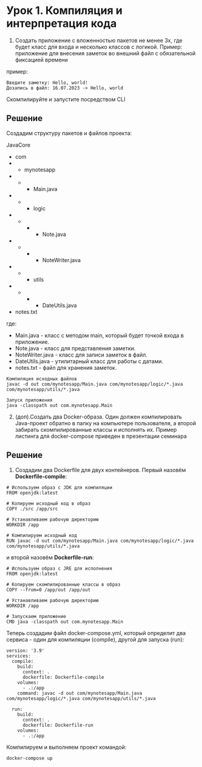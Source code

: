 # Урок 1. Компиляция и интерпретация кода

1. Создать приложение с вложенностью пакетов не менее 3х,
   где будет класс для входа и несколько классов с логикой.
   Пример: приложение для внесения заметок во внешний файл с обязательной фиксацией времени

пример:
```
Введите заметку: Hello, world!
Дозапись в файл: 16.07.2023 -> Hello, world
```

Скомпилируйте и запустите посредством CLI

## Решение
Создадим структуру пакетов и файлов проекта:

JavaCore
- com 
- - mynotesapp
- - - Main.java
- - - logic
- - - - Note.java
- - - - NoteWriter.java
- - - utils
- - - - DateUtils.java
- notes.txt

где:

- Main.java - класс с методом main, который будет точкой входа в приложение.
- Note.java - класс для представления заметки.
- NoteWriter.java - класс для записи заметок в файл.
- DateUtils.java - утилитарный класс для работы с датами.
- notes.txt - файл для хранения заметок.

```agsl
Компиляция исходных файлов
javac -d out com/mynotesapp/Main.java com/mynotesapp/logic/*.java com/mynotesapp/utils/*.java

Запуск приложения
java -classpath out com.mynotesapp.Main

```

2. (доп).Создать два Docker-образа.
   Один должен компилировать Java-проект обратно в папку на компьютере пользователя,
   а второй забирать скомпилированные классы и исполнять их.
   Пример листинга для docker-compose приведен в презентации семинара

## Решение

1. Создадим два Dockerfile для двух контейнеров.
Первый назовём __Dockerfile-compile__:
```agsl
# Используем образ с JDK для компиляции
FROM openjdk:latest

# Копируем исходный код в образ
COPY ./src /app/src

# Устанавливаем рабочую директорию
WORKDIR /app

# Компилируем исходный код
RUN javac -d out com/mynotesapp/Main.java com/mynotesapp/logic/*.java com/mynotesapp/utils/*.java
```
и второй назовём __Dockerfile-run__:
~~~
# Используем образ с JRE для исполнения
FROM openjdk:latest

# Копируем скомпилированные классы в образ
COPY --from=0 /app/out /app/out

# Устанавливаем рабочую директорию
WORKDIR /app

# Запускаем приложение
CMD java -classpath out com.mynotesapp.Main
~~~

Теперь создадим файл docker-compose.yml, 
который определит два сервиса - один для компиляции (compile), другой для запуска (run):
```agsl
version: '3.9'
services:
  compile:
    build:
      context: .
      dockerfile: Dockerfile-compile
    volumes:
      - .:/app
    command: javac -d out com/mynotesapp/Main.java com/mynotesapp/logic/*.java com/mynotesapp/utils/*.java

  run:
    build:
      context: .
      dockerfile: Dockerfile-run
    volumes:
      - .:/app
```
Компилируем и выполняем проект командой:
```agsl
docker-compose up
```